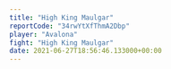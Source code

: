 ```yaml
---
title: "High King Maulgar"
reportCode: "34rwYtXfThmA2Dbp"
player: "Avalona"
fight: "High King Maulgar"
date: 2021-06-27T18:56:46.133000+00:00
---
```

